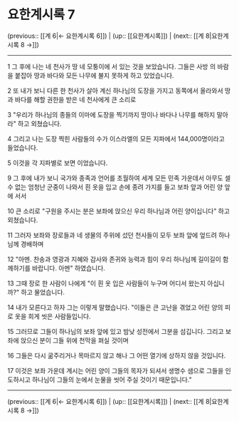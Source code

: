 # 요한계시록 7

(previous:: [[계 6|← 요한계시록 6]]) | (up:: [[요한계시록]]) | (next:: [[계 8|요한계시록 8 →]])

***




1 
그 후에 나는 네 천사가 땅 네 모퉁이에 서 있는 것을 보았습니다. 그들은 사방 의 바람을 붙잡아 땅과 바다와 모든 나무에 불지 못하게 하고 있었습니다. 



2 
또 내가 보니 다른 한 천사가 살아 계신 하나님의 도장을 가지고 동쪽에서 올라와서 땅과 바다를 해할 권한을 받은 네 천사에게 큰 소리로 



3 
"우리가 하나님의 종들의 이마에 도장을 찍기까지 땅이나 바다나 나무를 해하지 말아라" 하고 외쳤습니다. 



4 
그리고 나는 도장 찍힌 사람들의 수가 이스라엘의 모든 지파에서 144,000명이라고 들었습니다. 



5 
이것을 각 지파별로 보면 이었습니다. 



9 
그 후에 내가 보니 국가와 종족과 언어를 초월하여 세계 모든 민족 가운데서 아무도 셀 수 없는 엄청난 군중이 나와서 흰 옷을 입고 손에 종려 가지를 들고 보좌 앞과 어린 양 앞에 서서 



10 
큰 소리로 "구원을 주시는 분은 보좌에 앉으신 우리 하나님과 어린 양이십니다" 하고 외쳤습니다. 



11 
그러자 보좌와 장로들과 네 생물의 주위에 섰던 천사들이 모두 보좌 앞에 엎드려 하나님께 경배하며 



12 
"아멘. 찬송과 영광과 지혜와 감사와 존귀와 능력과 힘이 우리 하나님께 길이길이 함께하기를 바랍니다. 아멘" 하였습니다. 



13 
그때 장로 한 사람이 나에게 "이 흰 옷 입은 사람들이 누구며 어디서 왔는지 아십니까?" 하고 물었습니다. 



14 
내가 모른다고 하자 그는 이렇게 말했습니다. "이들은 큰 고난을 겪었고 어린 양의 피로 옷을 희게 씻은 사람들입니다. 



15 
그러므로 그들이 하나님의 보좌 앞에 있고 밤낮 성전에서 그분을 섬깁니다. 그리고 보좌에 앉으신 분이 그들 위에 천막을 펴실 것이며 



16 
그들은 다시 굶주리거나 목마르지 않고 해나 그 어떤 열기에 상하지 않을 것입니다. 



17 
이것은 보좌 가운데 계시는 어린 양이 그들의 목자가 되셔서 생명수 샘으로 그들을 인도하시고 하나님이 그들의 눈에서 눈물을 씻어 주실 것이기 때문입니다."

***

(previous:: [[계 6|← 요한계시록 6]]) | (up:: [[요한계시록]]) | (next:: [[계 8|요한계시록 8 →]])
